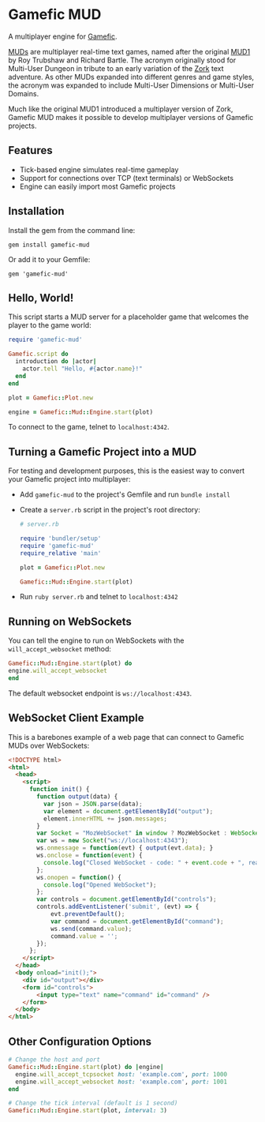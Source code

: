 # Gamefic MUD

A multiplayer engine for [Gamefic](https://github.com/castwide/gamefic-sdk).

[MUDs](https://en.wikipedia.org/wiki/MUD) are multiplayer real-time text games, named after the original [MUD1](https://en.wikipedia.org/wiki/MUD1) by Roy Trubshaw and Richard Bartle. The acronym originally stood for Multi-User Dungeon in tribute to an early variation of the [Zork](https://en.wikipedia.org/wiki/Zork) text adventure. As other MUDs expanded into different genres and game styles, the acronym was expanded to include Multi-User Dimensions or Multi-User Domains.

Much like the original MUD1 introduced a multiplayer version of Zork, Gamefic MUD makes it possible to develop multiplayer versions of Gamefic projects.

## Features

- Tick-based engine simulates real-time gameplay
- Support for connections over TCP (text terminals) or WebSockets
- Engine can easily import most Gamefic projects

## Installation

Install the gem from the command line:

    gem install gamefic-mud

Or add it to your Gemfile:

    gem 'gamefic-mud'

## Hello, World!

This script starts a MUD server for a placeholder game that welcomes the player to the game world:

```ruby
require 'gamefic-mud'

Gamefic.script do
  introduction do |actor|
    actor.tell "Hello, #{actor.name}!"
  end
end

plot = Gamefic::Plot.new

engine = Gamefic::Mud::Engine.start(plot)
```

To connect to the game, telnet to `localhost:4342`.

## Turning a Gamefic Project into a MUD

For testing and development purposes, this is the easiest way to convert your Gamefic project into multiplayer:

* Add `gamefic-mud` to the project's Gemfile and run `bundle install`
* Create a `server.rb` script in the project's root directory:

  ```ruby
  # server.rb

  require 'bundler/setup'
  require 'gamefic-mud'
  require_relative 'main'

  plot = Gamefic::Plot.new

  Gamefic::Mud::Engine.start(plot)
  ```
* Run `ruby server.rb` and telnet to `localhost:4342`

## Running on WebSockets

You can tell the engine to run on WebSockets with the `will_accept_websocket` method:

```ruby
Gamefic::Mud::Engine.start(plot) do
engine.will_accept_websocket
end
```

The default websocket endpoint is `ws://localhost:4343`.

## WebSocket Client Example

This is a barebones example of a web page that can connect to Gamefic MUDs over WebSockets:

```html
<!DOCTYPE html>
<html>
  <head>
    <script>
      function init() {
        function output(data) {
		  var json = JSON.parse(data);
          var element = document.getElementById("output");
		  element.innerHTML += json.messages;
        }
        var Socket = "MozWebSocket" in window ? MozWebSocket : WebSocket;
        var ws = new Socket("ws://localhost:4343");
		ws.onmessage = function(evt) { output(evt.data); }
        ws.onclose = function(event) {
          console.log("Closed WebSocket - code: " + event.code + ", reason: " + event.reason + ", wasClean: " + event.wasClean);
        };
        ws.onopen = function() {
          console.log("Opened WebSocket");
        };
		var controls = document.getElementById("controls");
		controls.addEventListener('submit', (evt) => {
			evt.preventDefault();
			var command = document.getElementById("command");
			ws.send(command.value);
			command.value = '';
		});
      };
    </script>
  </head>
  <body onload="init();">
    <div id="output"></div>
	<form id="controls">
		<input type="text" name="command" id="command" />
	</form>
  </body>
</html>
```

## Other Configuration Options

```ruby
# Change the host and port
Gamefic::Mud::Engine.start(plot) do |engine|
  engine.will_accept_tcpsocket host: 'example.com', port: 1000
  engine.will_accept_websocket host: 'example.com', port: 1001
end

# Change the tick interval (default is 1 second)
Gamefic::Mud::Engine.start(plot, interval: 3)
```
